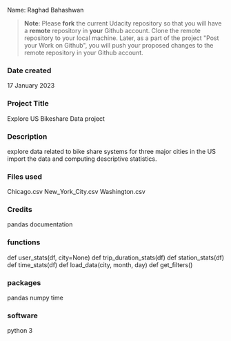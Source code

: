 Name: Raghad Bahashwan 

>**Note**: Please **fork** the current Udacity repository so that you will have a **remote** repository in **your** Github account. Clone the remote repository to your local machine. Later, as a part of the project "Post your Work on Github", you will push your proposed changes to the remote repository in your Github account.

### Date created
17 January 2023

### Project Title
Explore US Bikeshare Data project

### Description
explore data related to bike share systems for three major cities in the US
import the data and computing descriptive statistics. 

### Files used
Chicago.csv
New_York_City.csv
Washington.csv

### Credits
pandas documentation

### functions 
def user_stats(df, city=None)
def trip_duration_stats(df)
def station_stats(df)
def time_stats(df)
def load_data(city, month, day)
def get_filters()

### packages
pandas
numpy 
time

### software 
python 3